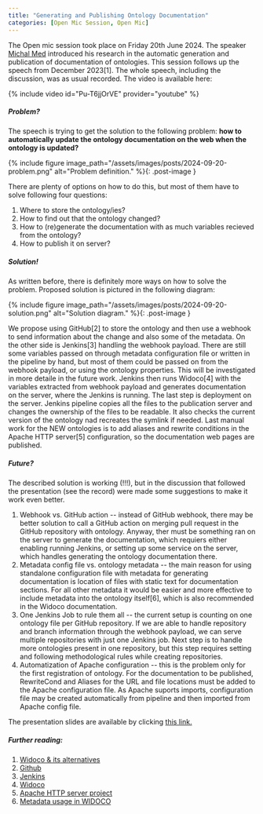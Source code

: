 ```yaml
---
title: "Generating and Publishing Ontology Documentation"
categories: [Open Mic Session, Open Mic]
---
```

The Open mic session took place on Friday 20th June 2024. The speaker [Michal Med](https://kbss.felk.cvut.cz/web/team#michal-med) introduced his research in the automatic generation and publication of documentation of ontologies. This session follows up the speech from December 2023[1]. The whole speech, including the discussion, was as usual recorded. The video is available here:

{% include video id="Pu-T6jjOrVE" provider="youtube" %}

##### Problem?
The speech is trying to get the solution to the following problem: **how to automatically update the ontology documentation on the web when the ontology is updated?**

{% include figure image_path="/assets/images/posts/2024-09-20-problem.png" alt="Problem definition." %}{: .post-image }

There are plenty of options on how to do this, but most of them have to solve following four questions:
1) Where to store the ontology/ies?
2) How to find out that the ontology changed?
3) How to (re)generate the documentation with as much variables recieved from the ontology?
4) How to publish it on server?

##### Solution!
As written before, there is definitely more ways on how to solve the problem. Proposed solution is pictured in the following diagram:

{% include figure image_path="/assets/images/posts/2024-09-20-solution.png" alt="Solution diagram." %}{: .post-image }

We propose using GitHub[2] to store the ontology and then use a webhook to send information about the change and also some of the metadata. On the other side is Jenkins[3] handling the webhook payload. There are still some variables passed on through metadata configuration file or written in the pipeline by hand, but most of them could be passed on from the webhook payload, or using the ontology properties. This will be investigated in more detaile in the future work. Jenkins then runs Widoco[4] with the variables extracted from webhook payload and generates documentation on the server, where the Jenkins is running. The last step is deployment on the server. Jenkins pipeline copies all the files to the publication server and changes the ownership of the files to be readable. It also checks the current version of the ontology nad recreates the symlink if needed. Last manual work for the NEW ontologies is to add aliases and rewrite conditions in the Apache HTTP server[5] configuration, so the documentation web pages are published.

##### Future?
The described solution is working (!!!), but in the discussion that followed the presentation (see the record) were made some suggestions to make it work even better. 

1. Webhook vs. GitHub action -- instead of GitHub webhook, there may be better solution to call a GitHub action on merging pull request in the GitHub repository with ontology. Anyway, ther must be something ran on the server to generate the documentation, which requiers either enabling running Jenkins, or setting up some service on the server, which handles generating the ontology documentation there.
1. Metadata config file vs. ontology metadata -- the main reason for using standalone configuration file with metadata for generating documentation is location of files with static text for documentation sections. For all other metadata it would be easier and more effective to include metadata into the ontology itself[6], which is also recommended in the Widoco documentation. 
1. One Jenkins Job to rule them all -- the current setup is counting on one ontology file per GitHub repository. If we are able to handle repository and branch information through the webhook payload, we can serve multiple repositories with just one Jenkins job. Next step is to handle more ontologies present in one repository, but this step requires setting and following methodological rules while creating repositories.
1. Automatization of Apache configuration -- this is the problem only for the first registration of ontology. For the documentation to be published, RewriteCond and Aliases for the URL and file locations must be added to the Apache configuration file. As Apache suports imports, configuration file may be created automatically from pipeline and then imported from Apache config file.


The presentation slides are available by clicking [this link.](https://drive.google.com/file/d/1pvEhwbn7AhghA8-EJcNDB_q2l2jeTa4L/view?usp=sharing)

##### Further reading:
1. [Widoco & its alternatives](https://kbss.felk.cvut.cz/web/open-mic-widoco-and-co)
2. [Github](https://www.github.com)
3. [Jenkins](https://www.jenkins.io)
4. [Widoco](https://github.com/dgarijo/Widoco)
5. [Apache HTTP server project](http://www.apache.org)
6. [Metadata usage in WIDOCO](https://github.com/dgarijo/Widoco/blob/master/doc/metadataGuide/guide.md)